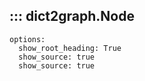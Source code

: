## ::: dict2graph.Node
    options:
      show_root_heading: True
      show_source: true
      show_source: true